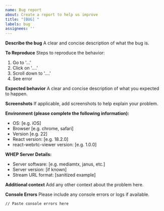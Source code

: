 ```yaml
---
name: Bug report
about: Create a report to help us improve
title: "[BUG] "
labels: bug
assignees: ''
---
```


**Describe the bug**
A clear and concise description of what the bug is.

**To Reproduce**
Steps to reproduce the behavior:
1. Go to '...'
2. Click on '....'
3. Scroll down to '....'
4. See error

**Expected behavior**
A clear and concise description of what you expected to happen.

**Screenshots**
If applicable, add screenshots to help explain your problem.

**Environment (please complete the following information):**
 - OS: [e.g. iOS]
 - Browser [e.g. chrome, safari]
 - Version [e.g. 22]
 - React version: [e.g. 18.2.0]
 - react-webrtc-viewer version: [e.g. 1.0.0]

**WHEP Server Details:**
 - Server software: [e.g. mediamtx, janus, etc.]
 - Server version: [if known]
 - Stream URL format: [sanitized example]

**Additional context**
Add any other context about the problem here.

**Console Errors**
Please include any console errors or logs if available.
```
// Paste console errors here
```